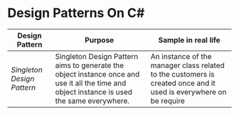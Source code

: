 # Design Patterns On C#

Design Pattern | Purpose | Sample in real life
--- | --- | ---
*Singleton Design Pattern* | Singleton Design Pattern aims to generate the object instance once and use it all the time and object instance is used the same everywhere. | An instance of the manager class related to the customers is created once and it used is everywhere on be require